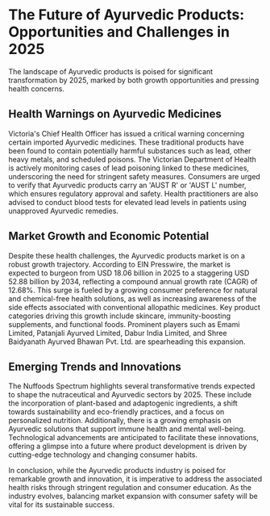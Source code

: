 # The Future of Ayurvedic Products: Opportunities and Challenges in 2025

The landscape of Ayurvedic products is poised for significant transformation by 2025, marked by both growth opportunities and pressing health concerns.

## Health Warnings on Ayurvedic Medicines

Victoria's Chief Health Officer has issued a critical warning concerning certain imported Ayurvedic medicines. These traditional products have been found to contain potentially harmful substances such as lead, other heavy metals, and scheduled poisons. The Victorian Department of Health is actively monitoring cases of lead poisoning linked to these medicines, underscoring the need for stringent safety measures. Consumers are urged to verify that Ayurvedic products carry an 'AUST R' or 'AUST L' number, which ensures regulatory approval and safety. Health practitioners are also advised to conduct blood tests for elevated lead levels in patients using unapproved Ayurvedic remedies.

## Market Growth and Economic Potential

Despite these health challenges, the Ayurvedic products market is on a robust growth trajectory. According to EIN Presswire, the market is expected to burgeon from USD 18.06 billion in 2025 to a staggering USD 52.88 billion by 2034, reflecting a compound annual growth rate (CAGR) of 12.68%. This surge is fueled by a growing consumer preference for natural and chemical-free health solutions, as well as increasing awareness of the side effects associated with conventional allopathic medicines. Key product categories driving this growth include skincare, immunity-boosting supplements, and functional foods. Prominent players such as Emami Limited, Patanjali Ayurved Limited, Dabur India Limited, and Shree Baidyanath Ayurved Bhawan Pvt. Ltd. are spearheading this expansion.

## Emerging Trends and Innovations

The Nuffoods Spectrum highlights several transformative trends expected to shape the nutraceutical and Ayurvedic sectors by 2025. These include the incorporation of plant-based and adaptogenic ingredients, a shift towards sustainability and eco-friendly practices, and a focus on personalized nutrition. Additionally, there is a growing emphasis on Ayurvedic solutions that support immune health and mental well-being. Technological advancements are anticipated to facilitate these innovations, offering a glimpse into a future where product development is driven by cutting-edge technology and changing consumer habits.

In conclusion, while the Ayurvedic products industry is poised for remarkable growth and innovation, it is imperative to address the associated health risks through stringent regulation and consumer education. As the industry evolves, balancing market expansion with consumer safety will be vital for its sustainable success.